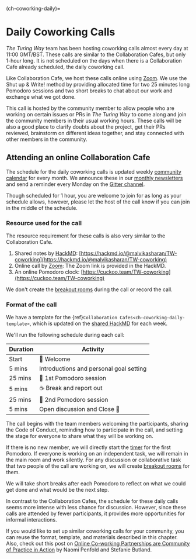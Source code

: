 (ch-coworking-daily)=
# Daily Coworking Calls

_The Turing Way_ team has been hosting coworking calls almost every day at 11:00 GMT/BST.
These calls are similar to the Collaboration Cafes, but only 1-hour long.
It is not scheduled on the days when there is a Collaboration Cafe already scheduled, the daily coworking call.

Like Collaboration Cafe, we host these calls online using [Zoom](https://www.zoom.us/).
We use the Shut up & Write! method by providing allocated time for two 25 minutes long Pomodoro sessions and two short breaks to chat about our work and exchange what we got done.

This call is hosted by the community member to allow people who are working on certain issues or PRs in _The Turing Way_ to come along and join the community members in their usual working hours.
These calls will be also a good place to clarify doubts about the project, get their PRs reviewed, brainstorm on different ideas together, and stay connected with other members in the community.

## Attending an online Collaboration Cafe

The schedule for the daily coworking calls is updated weekly [community calendar](https://calendar.google.com/calendar/embed?src=theturingway%40gmail.com&ctz=Europe%2FLondon) for every month.
We announce these in our [monthly newsletters](https://tinyletter.com/TuringWay/archive) and send a reminder every Monday on the [Gitter channel](https://gitter.im/alan-turing-institute/the-turing-way).

Though scheduled for 1 hour, you are welcome to join for as long as your schedule allows, however, please let the host of the call know if you can join in the middle of the schedule.

### Resource used for the call

The resource requirement for these calls is also very similar to the Collaboration Cafe.

1. Shared notes by [HackMD](https://hackmd.io/): [https://hackmd.io/@malvikasharan/TW-coworking](https://hackmd.io/@malvikasharan/TW-coworking)
2. Online call by [Zoom](https://www.zoom.us/): The Zoom link is provided in the HackMD.
3. An online Pomodoro clock: [https://cuckoo.team/TW-coworking](https://cuckoo.team/TW-coworking)

We don't create the [breakout rooms](#breakout-rooms) during the call or record the call.

### Format of the call

We have a template for the {ref}`Collaboration Cafes<ch-coworking-daily-template>`, which is updated on the [shared HackMD](https://hackmd.io/@malvikasharan/TW-coworking) for each week.

We'll run the following schedule during each call:

| Duration | Activity |
| ---- | -------- |
| Start | 👋 Welcome |
| 5 mins | Introductions and personal goal setting |
| 25 mins | 🍅 1st Pomodoro session |
| 5 mins | ☕️ Break and report out |
| 25 mins | 🍅 2nd Pomodoro session |
| 5 mins | Open discussion and Close 👋 |

The call begins with the team members welcoming the participants, sharing the Code of Conduct, reminding how to participate in the call, and setting the stage for everyone to share what they will be working on.

If there is no new member, we will directly start the [timer](https://cuckoo.team/TW-coworking) for the first Pomodoro.
If everyone is working on an independent task, we will remain in the main room and work silently.
For any discussion or collaborative task that two people of the call are working on, we will create [breakout rooms](#breakout-rooms) for them.

We will take short breaks after each Pomodoro to reflect on what we could get done and what would be the next step.

In contrast to the Collaboration Cafes, the schedule for these daily calls seems more intense with less chance for discussion.
However, since these calls are attended by fewer participants, it provides more opportunities for informal interactions.

If you would like to set up similar coworking calls for your community, you can reuse the format, template, and materials described in this chapter.
Also, check out this post on [Online Co-working Partnerships are Community of Practice in Action](https://www.cscce.org/2020/02/04/online-co-working-partnerships-are-community-of-practice-in-action/#more-3009) by Naomi Penfold and Stefanie Butland.

